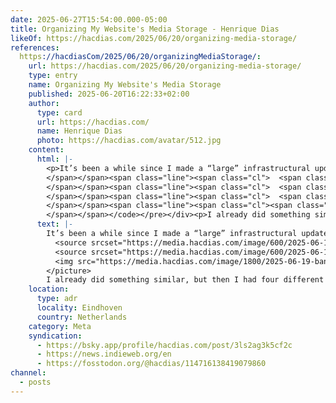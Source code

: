 ```yaml
---
date: 2025-06-27T15:54:00.000-05:00
title: Organizing My Website's Media Storage - Henrique Dias
likeOf: https://hacdias.com/2025/06/20/organizing-media-storage/
references:
  https://hacdiasCom/2025/06/20/organizingMediaStorage/:
    url: https://hacdias.com/2025/06/20/organizing-media-storage/
    type: entry
    name: Organizing My Website's Media Storage
    published: 2025-06-20T16:22:33+02:00
    author:
      type: card
      url: https://hacdias.com/
      name: Henrique Dias
      photo: https://hacdias.com/avatar/512.jpg
    content:
      html: |-
        <p>It’s been a while since I made a “large” infrastructural update on this website. So, I made one. It has been on my plans for some time already, but I hadn’t yet had the time to do it: streamline the storage of media objects, such as photos, videos, PDFs, or anything else.</p><p>Over the years, I have been using <a href="https://bunny.net/" rel="noopener noreferrer">Bunny</a>’s storage to store larger items that are uploaded to this website, as well as resized versions of photos. At the beginning, I was just SHA-256 everything and that’d be the name of the file. Later, I decided to allow myself to choose the names of some files. At some point, I started naming everything <code>YYYY-MM-name</code>, and, more recently, I just added the day to be closer to the URLs of posts.</p><p>All of that meant that the file names in that storage were a mess, a mixture between random non-descriptive hashes, files with year and month, and files with year, month and day. For me, that is not organized enough. In addition, I have been wanting to optimize and improve the way photos are displayed on this website, so I just decided to do everything now.</p><h2 id="directory-structure">Directory Structure</h2><p>The new structure is quite simple, much more streamlined and it no longer gives me a headache. All the media files are now stored at the root directory of the storage, and their names start with <code>YYYY-MM-DD</code>, followed by a slug. This slug is either descriptive and manually set by me, or just the same slug as the post, and automatically created when posting via Micropub.</p><p>Inside the root directory, there are two different directories: <code>emoji</code> and <code>image</code>:</p><ul><li><code>emoji</code> where I store the images used to replace the emojis on this website in order to make it consistent across multiple OSes. For this, I use <a href="https://github.com/jdecked/twemoji" rel="noopener noreferrer">twemoji</a>, a project that started at Twitter, was abandoned after the name “Twitter” left our Earth, but has been continued by the community.</li><li><code>image</code> contains resized versions of large photos in both JPEG and WebP formats.</li></ul><p>And that’s it. Very simple.</p><h2 id="image-optimization">Image Optimization</h2><p>All images larger than 100 KB are resized into three different widths: 600, 900 and 1800 pixels. These are very “flexible” measurements of half of the width of this website, the width of this website, and double of the width. They are not exact measures, but I found them to be flexible enough for high resolution displays and to show as thumbnails where needed.</p><p>In addition to the resizing, every version if available as both a JPEG and a WebP. All of these images are displayed using a <code>&lt;picture&gt;</code> element with multiple <code>&lt;source&gt;</code>. This allows me to tell the browser: here are the photos in these formats and widths, please choose what’s best for what you’re doing!</p><div class="highlight"><pre tabindex="0" class="chroma"><code class="language-html" data-lang="html"><span class="line"><span class="cl"><span class="p">&lt;</span><span class="nt">picture</span><span class="p">&gt;</span>
        </span></span><span class="line"><span class="cl">  <span class="p">&lt;</span><span class="nt">source</span> <span class="na">srcset</span><span class="o">=</span><span class="s">"https://media.hacdias.com/image/600/2025-06-19-banana-island.webp 600w, https://media.hacdias.com/image/900/2025-06-19-banana-island.webp 900w, https://media.hacdias.com/image/1800/2025-06-19-banana-island.webp 1800w"</span> <span class="na">type</span><span class="o">=</span><span class="s">"image/webp"</span><span class="p">&gt;</span>
        </span></span><span class="line"><span class="cl">  <span class="p">&lt;</span><span class="nt">source</span> <span class="na">srcset</span><span class="o">=</span><span class="s">"https://media.hacdias.com/image/600/2025-06-19-banana-island.jpeg 600w, https://media.hacdias.com/image/900/2025-06-19-banana-island.jpeg 900w, https://media.hacdias.com/image/1800/2025-06-19-banana-island.jpeg 1800w"</span> <span class="na">type</span><span class="o">=</span><span class="s">"image/jpeg"</span><span class="p">&gt;</span>
        </span></span><span class="line"><span class="cl">  <span class="p">&lt;</span><span class="nt">img</span> <span class="na">src</span><span class="o">=</span><span class="s">"https://media.hacdias.com/image/1800/2025-06-19-banana-island.jpeg"</span> <span class="na">width</span><span class="o">=</span><span class="s">"7555"</span> <span class="na">height</span><span class="o">=</span><span class="s">"5037"</span> <span class="na">loading</span><span class="o">=</span><span class="s">"lazy"</span> <span class="na">style</span><span class="o">=</span><span class="s">"cursor: zoom-in;"</span><span class="p">&gt;</span>
        </span></span><span class="line"><span class="cl"><span class="p">&lt;/</span><span class="nt">picture</span><span class="p">&gt;</span>
        </span></span></code></pre></div><p>I already did something similar, but then I had four different widths: 250, 500, 1000, 2000 pixels. Those were not that logical in the context of this website, and simplifying doesn’t hurt. However, that’s not all that I have changed.</p><p>You might’ve noticed the <code>width</code> and <code>height</code> parameters. These allow me to prevent jumpy pages: since the browser knows the dimensions - and therefore the aspect ratio - of the images, the <code>&lt;img&gt;</code> element can already take exactly as much space as necessary.</p><p>This also means that only images that need to load (see the <code>loading</code> attribute) will actually be loaded: because the image element is already occupying the right amount of space, the browser can actually just load the following images.</p><p>Before, I also had the lazy loading enabled, but what happened was that the browser would just load almost everything at once because of the lack of aspect ratio, everything was condensed at the beginning of the page, and you’d see a lot of “jumping” around.</p><hr><p>Overall, these updates have improved the performance of this website in terms of loading, especially if you’re looking at the photos. And, maybe even more importantly, given me a bit more of peace of mind in terms of the media organization.</p>
      text: |-
        It’s been a while since I made a “large” infrastructural update on this website. So, I made one. It has been on my plans for some time already, but I hadn’t yet had the time to do it: streamline the storage of media objects, such as photos, videos, PDFs, or anything else.Over the years, I have been using Bunny’s storage to store larger items that are uploaded to this website, as well as resized versions of photos. At the beginning, I was just SHA-256 everything and that’d be the name of the file. Later, I decided to allow myself to choose the names of some files. At some point, I started naming everything YYYY-MM-name, and, more recently, I just added the day to be closer to the URLs of posts.All of that meant that the file names in that storage were a mess, a mixture between random non-descriptive hashes, files with year and month, and files with year, month and day. For me, that is not organized enough. In addition, I have been wanting to optimize and improve the way photos are displayed on this website, so I just decided to do everything now.Directory StructureThe new structure is quite simple, much more streamlined and it no longer gives me a headache. All the media files are now stored at the root directory of the storage, and their names start with YYYY-MM-DD, followed by a slug. This slug is either descriptive and manually set by me, or just the same slug as the post, and automatically created when posting via Micropub.Inside the root directory, there are two different directories: emoji and image:emoji where I store the images used to replace the emojis on this website in order to make it consistent across multiple OSes. For this, I use twemoji, a project that started at Twitter, was abandoned after the name “Twitter” left our Earth, but has been continued by the community.image contains resized versions of large photos in both JPEG and WebP formats.And that’s it. Very simple.Image OptimizationAll images larger than 100 KB are resized into three different widths: 600, 900 and 1800 pixels. These are very “flexible” measurements of half of the width of this website, the width of this website, and double of the width. They are not exact measures, but I found them to be flexible enough for high resolution displays and to show as thumbnails where needed.In addition to the resizing, every version if available as both a JPEG and a WebP. All of these images are displayed using a <picture> element with multiple <source>. This allows me to tell the browser: here are the photos in these formats and widths, please choose what’s best for what you’re doing!<picture>
          <source srcset="https://media.hacdias.com/image/600/2025-06-19-banana-island.webp 600w, https://media.hacdias.com/image/900/2025-06-19-banana-island.webp 900w, https://media.hacdias.com/image/1800/2025-06-19-banana-island.webp 1800w" type="image/webp">
          <source srcset="https://media.hacdias.com/image/600/2025-06-19-banana-island.jpeg 600w, https://media.hacdias.com/image/900/2025-06-19-banana-island.jpeg 900w, https://media.hacdias.com/image/1800/2025-06-19-banana-island.jpeg 1800w" type="image/jpeg">
          <img src="https://media.hacdias.com/image/1800/2025-06-19-banana-island.jpeg" width="7555" height="5037" loading="lazy" style="cursor: zoom-in;">
        </picture>
        I already did something similar, but then I had four different widths: 250, 500, 1000, 2000 pixels. Those were not that logical in the context of this website, and simplifying doesn’t hurt. However, that’s not all that I have changed.You might’ve noticed the width and height parameters. These allow me to prevent jumpy pages: since the browser knows the dimensions - and therefore the aspect ratio - of the images, the <img> element can already take exactly as much space as necessary.This also means that only images that need to load (see the loading attribute) will actually be loaded: because the image element is already occupying the right amount of space, the browser can actually just load the following images.Before, I also had the lazy loading enabled, but what happened was that the browser would just load almost everything at once because of the lack of aspect ratio, everything was condensed at the beginning of the page, and you’d see a lot of “jumping” around.Overall, these updates have improved the performance of this website in terms of loading, especially if you’re looking at the photos. And, maybe even more importantly, given me a bit more of peace of mind in terms of the media organization.
    location:
      type: adr
      locality: Eindhoven
      country: Netherlands
    category: Meta
    syndication:
      - https://bsky.app/profile/hacdias.com/post/3ls2ag3k5cf2c
      - https://news.indieweb.org/en
      - https://fosstodon.org/@hacdias/114716138419079860
channel:
  - posts
---
```

